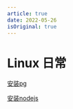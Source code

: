 ```yaml
---
article: true
date: 2022-05-26
isOriginal: true
---
```


# Linux 日常

[安装pg](./stroll.md#pg-坑)

[安装nodejs](./stroll.md#安装-nodejs-流程)
